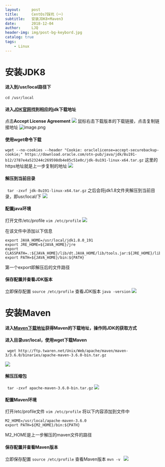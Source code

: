 ```yaml
---
layout:     post
title:      CentOs7踩坑（一）
subtitle:   安装JDK8+Maven3
date:       2018-12-04
author:     LJQ
header-img: img/post-bg-keybord.jpg
catalog: true
tags:
    - Linux 
---
```


# 安装JDK8
#### 进入到/usr/local路径下
```cd /usr/local```
#### 进入[JDK官网](https://www.oracle.com/technetwork/java/javase/downloads/jdk8-downloads-2133151.html)找到相应的jdk下载地址
点击**Accept License Agreement**
![](https://upload-images.jianshu.io/upload_images/15504753-ce9f80161fdc2bf5.png?imageMogr2/auto-orient/strip%7CimageView2/2/w/1240)
鼠标右击下载版本的下载链接，点击复制链接地址
![image.png](https://upload-images.jianshu.io/upload_images/15504753-31e25327fc0f0c9a.png?imageMogr2/auto-orient/strip%7CimageView2/2/w/1240)

#### 使用wget命令下载
```wget --no-cookies --header "Cookie: oraclelicense=accept-securebackup-cookie;" https://download.oracle.com/otn-pub/java/jdk/8u191-b12/2787e4a523244c269598db4e85c51e0c/jdk-8u191-linux-x64.tar.gz```
这里的https地址就是上一步复制的地址
![](https://upload-images.jianshu.io/upload_images/15504753-76ea14586d02c8b2.png?imageMogr2/auto-orient/strip%7CimageView2/2/w/1240)

#### 解压到当前目录
``` tar -zxvf jdk-8u191-linux-x64.tar.gz```
之后会将jdk1.8文件夹解压到当前目录，即usr/local/下
![](https://upload-images.jianshu.io/upload_images/15504753-aeb27b6711017b29.png?imageMogr2/auto-orient/strip%7CimageView2/2/w/1240)
#### 配置java环境
打开文件/etc/profile
```vim /etc/profile```
![](https://upload-images.jianshu.io/upload_images/15504753-0fb682aa149eb3f8.png?imageMogr2/auto-orient/strip%7CimageView2/2/w/1240)

在该文件中添加以下信息
```
export JAVA_HOME=/usr/local/jdk1.8.0_191
export JRE_HOME=${JAVA_HOME}/jre
export CLASSPATH=.:${JAVA_HOME}/lib/dt.JAVA_HOME/lib/tools.jar:${JRE_HOME}/lib
export PATH=${JAVA_HOME}/bin:${PATH}
```
第一个export即解压后的文件路径
#### 保存配置并查看JDK版本
立即保存配置
```source /etc/profile```
查看JDK版本
```java -version```
![](https://upload-images.jianshu.io/upload_images/15504753-ac93e44dbe009cd1.png?imageMogr2/auto-orient/strip%7CimageView2/2/w/1240)

# 安装Maven
#### 进入[Maven下载地址](https://maven.apache.org/download.cgi)获得Maven的下载地址，操作同JDK的获取方式
#### 进入目录usr/local，使用wget下载Maven
``` wget http://ftp.twaren.net/Unix/Web/apache/maven/maven-3/3.6.0/binaries/apache-maven-3.6.0-bin.tar.gz```

![](https://upload-images.jianshu.io/upload_images/15504753-0254c2d89c5b0a14.png?imageMogr2/auto-orient/strip%7CimageView2/2/w/1240)

#### 解压压缩包

``` tar -zxvf apache-maven-3.6.0-bin.tar.gz```
![](https://upload-images.jianshu.io/upload_images/15504753-09c217fe02f27cdb.png?imageMogr2/auto-orient/strip%7CimageView2/2/w/1240)

#### 配置Maven环境
打开/etc/profile文件
```vim /etc/profile```
将以下内容添加到文件中
```
M2_HOME=/usr/local/apache-maven-3.6.0
export PATH=${M2_HOME}/bin:${PATH}
```
M2_HOME是上一步解压的maven文件的路径
#### 保存配置并查看Maven版本
立即保存配置
```source /etc/profile```
查看Maven版本
```mvn -v ```
![](https://upload-images.jianshu.io/upload_images/15504753-e856ea5e445263b3.png?imageMogr2/auto-orient/strip%7CimageView2/2/w/1240)